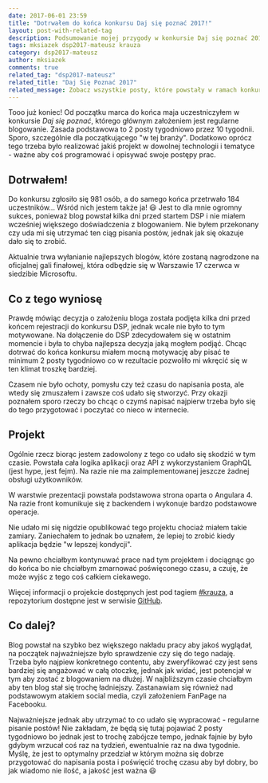 ```yaml
---
date: 2017-06-01 23:59
title: "Dotrwałem do końca konkursu Daj się poznać 2017!"
layout: post-with-related-tag
description: Podsumowanie mojej przygody w konkursie Daj się poznać 2017
tags: mksiazek dsp2017-mateusz krauza
category: dsp2017-mateusz
author: mksiazek
comments: true
related_tag: "dsp2017-mateusz"
related_title: "Daj Się Poznać 2017"
related_message: Zobacz wszystkie posty, które powstały w ramach konkursu <a href="http://devstyle.pl/daj-sie-poznac/">Daj Się Poznać 2017</a>.
---
```


Tooo już koniec! Od początku marca do końca maja uczestniczyłem w konkursie *Daj się poznać*, którego głównym założeniem
jest regularne blogowanie. Zasada podstawowa to 2 posty tygodniowo przez 10 tygodnii. Sporo, szczególnie dla początkującego
"w tej branży". Dodatkowo oprócz tego trzeba było realizować jakiś projekt w dowolnej technologii i tematyce - ważne aby
coś programować i opisywać swoje postępy prac.

## Dotrwałem!
Do konkursu zgłosiło się 981 osób, a do samego końca przetrwało 184 uczestników... Wśród nich jestem także ja! :smiley:
Jest to dla mnie ogromny sukces, ponieważ blog powstał kilka dni przed startem DSP i nie miałem wcześniej większego
doświadczenia z blogowaniem. Nie byłem przekonany czy uda mi się utrzymać ten ciąg pisania postów, jednak jak się
okazuje dało się to zrobić.

Aktualnie trwa wyłanianie najlepszych blogów, które zostaną nagrodzone na oficjalnej gali finałowej, która odbędzie się
w Warszawie 17 czerwca w siedzibie Microsoftu.

## Co z tego wyniosę
Prawdę mówiąc decyzja o założeniu bloga została podjęta kilka dni przed końcem rejestracji do konkursu DSP, jednak wcale
nie było to tym motywowane. Na dołączenie do DSP zdecydowałem się w ostatnim momencie i była to chyba najlepsza decyzja
jaką mogłem podjąć. Chcąc dotrwać do końca konkursu miałem mocną motywację aby pisać te minimum 2 posty tygodniowo co
w rezultacie pozwoliło mi wkręcić się w ten klimat troszkę bardziej.

Czasem nie było ochoty, pomysłu czy też czasu do napisania posta, ale wtedy się zmuszałem i zawsze coś udało się stworzyć.
Przy okazji poznałem sporo rzeczy bo chcąc o czymś napisać najpierw trzeba było się do tego przygotować i poczytać
co nieco w internecie.
 
## Projekt
Ogólnie rzecz biorąc jestem zadowolony z tego co udało się skodzić w tym czasie. Powstała cała logika aplikacji oraz
API z wykorzystaniem GraphQL (jest hype, jest fejm). Na razie nie ma zaimplementowanej jeszcze żadnej obsługi użytkowników.

W warstwie prezentacji powstała podstawowa strona oparta o Angulara 4. Na razie front komunikuje się z backendem i wykonuje
bardzo podstawowe operacje.

Nie udało mi się nigdzie opublikować tego projektu chociaż miałem takie zamiary. Zaniechałem to jednak bo uznałem, że lepiej
to zrobić kiedy aplikacja będzie "w lepszej kondycji".

Na pewno chciałbym kontynuwać prace nad tym projektem i dociągnąc go do końca bo nie chciałbym zmarnować poświęconego czasu,
a czuję, że może wyjśc z tego coś całkiem ciekawego.

Więcej informacji o projekcie dostępnych jest pod tagiem [#krauza](/tag/krauza.html), a repozytorium dostępne jest w
serwisie [GitHub](https://github.com/mejt/Krauza).

## Co dalej?
Blog powstał na szybko bez większego nakładu pracy aby jakoś wyglądał, na początek najważniejsze było sprawdzenie czy
się do tego nadaję. Trzeba było najpiew konkretnego contentu, aby zweryfikować czy jest sens bardziej się angażować
w całą otoczkę, jednak jak widać, jest potencjał w tym aby zostać z blogowaniem na dłużej. W najbliższym czasie chciałbym
aby ten blog stał się trochę ładniejszy. Zastanawiam się również nad podstawowym atakiem social media, czyli założeniem
FanPage na Facebooku.

Najważniejsze jednak aby utrzymać to co udało się wypracować - regularne pisanie postów! Nie zakładam, że będą się tutaj
pojawiać 2 posty tygodniowo bo jednak jest to trochę zabójcze tempo, jednak fajnie by było gdybym wrzucał coś raz na
tydzień, ewentualnie raz na dwa tygodnie. Myślę, że jest to optymalny przedział w którym można się dobrze przygotować
do napisania posta i poświęcić trochę czasu aby był dobry, bo jak wiadomo nie ilość, a jakość jest ważna :smiley:
